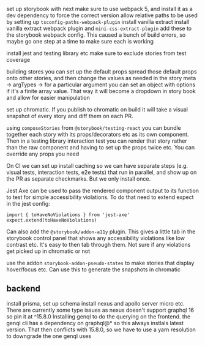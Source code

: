 set up storybook with next
make sure to use webpack 5, and install it as a dev dependency to force the correct version
allow relative paths to be used by setting up `tsconfig-paths-webpack-plugin`
install vanilla extract
install vanilla extract webpack plugin and `mini-css-extract-plugin`
add these to the storybook webpack config. This caused a bunch of build errors, so maybe go one
step at a time to make sure each is working

install jest and testing library etc
make sure to exclude stories from test coverage

building stores you can set up the default props
spread those default props onto other stories, and then change the values as needed
in the story meta -> argTypes -> for a particular argument you can set an object with options if it's a finite array value. That way it will become a dropdown in story book and allow for easier manipulation

set up chromatic. If you publish to chromatic on build it will take a visual snapshot of every story and diff them on each PR.

using `composeStories` from `@storybook/testing-react` you can bundle together each story with its props/decorators etc as its own component. Then in a testing library interaction test you can render that story rather than the raw component and having to set up the props twice etc. You can override any props you need

On CI we can set up install caching so we can have separate steps (e.g. visual tests, interaction tests, e2e tests) that run in parallel, and show up on the PR as separate checkmarks. But we only install once.

Jest Axe can be used to pass the rendered component output to its function to test for simple accessibility violations. To do that need to extend expect in the jest config:

```
import { toHaveNoViolations } from 'jest-axe'
expect.extend(toHaveNoViolations)
```

Can also add the `@storybook/addon-a11y` plugin. This gives a little tab in the storybook control panel that
shows any accessibility violations like low contrast etc. It's easy to then tab through them. Not sure if any violations get picked up in chromatic or not

use the addon `storybook-addon-pseudo-states` to make stories that display hover/focus etc. Can use this to generate the snapshots in chromatic

## backend

install prisma, set up schema
install nexus and apollo server micro etc. There are currently some type issues as nexus doesn't support graphql 16 so pin it at ^15.8.0
Installing genql to do the querying on the frontend. the genql cli has a dependency on graphql@\* so this always instlals latest version. That then conflicts with 15.8.0, so we have to use a yarn resolution to downgrade the one genql uses
